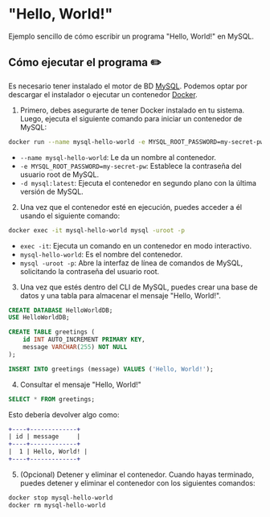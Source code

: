 # "Hello, World!"
Ejemplo sencillo de cómo escribir un programa "Hello, World!" en MySQL.




## Cómo ejecutar el programa ✏️

Es necesario tener instalado el motor de BD [MySQL](https://www.mysql.com/downloads/). Podemos optar por descargar el instalador o ejecutar un contenedor [Docker](https://hub.docker.com/_/mysql).

1.  Primero, debes asegurarte de tener Docker instalado en tu sistema. Luego, ejecuta el siguiente comando para iniciar un contenedor de MySQL:

```bash
docker run --name mysql-hello-world -e MYSQL_ROOT_PASSWORD=my-secret-pw -d mysql:latest
```

- `--name mysql-hello-world`: Le da un nombre al contenedor.
- `-e MYSQL_ROOT_PASSWORD=my-secret-pw`: Establece la contraseña del usuario root de MySQL.
- `-d mysql:latest`: Ejecuta el contenedor en segundo plano con la última versión de MySQL.

2.  Una vez que el contenedor esté en ejecución, puedes acceder a él usando el siguiente comando:

```bash
docker exec -it mysql-hello-world mysql -uroot -p
```

- `exec -it`: Ejecuta un comando en un contenedor en modo interactivo.
- `mysql-hello-world`: Es el nombre del contenedor.
- `mysql -uroot -p`: Abre la interfaz de línea de comandos de MySQL, solicitando la contraseña del usuario root.

3.  Una vez que estés dentro del CLI de MySQL, puedes crear una base de datos y una tabla para almacenar el mensaje "Hello, World!".

```sql
CREATE DATABASE HelloWorldDB;
USE HelloWorldDB;

CREATE TABLE greetings (
    id INT AUTO_INCREMENT PRIMARY KEY,
    message VARCHAR(255) NOT NULL
);

INSERT INTO greetings (message) VALUES ('Hello, World!');

```

4. Consultar el mensaje "Hello, World!"
```sql
SELECT * FROM greetings;
```

Esto debería devolver algo como:
```diff
+----+-------------+
| id | message     |
+----+-------------+
|  1 | Hello, World! |
+----+-------------+

```

5.  (Opcional) Detener y eliminar el contenedor. Cuando hayas terminado, puedes detener y eliminar el contenedor con los siguientes comandos:

```bash
docker stop mysql-hello-world
docker rm mysql-hello-world
```